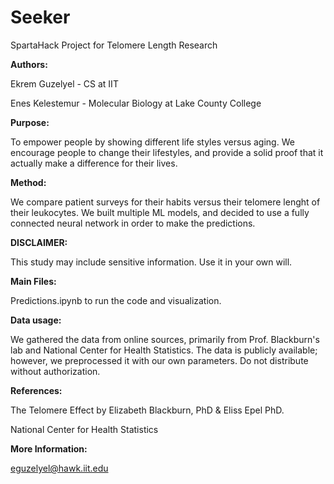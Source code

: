 # Seeker
SpartaHack Project for Telomere Length Research

__Authors:__

Ekrem Guzelyel - CS at IIT

Enes Kelestemur - Molecular Biology at Lake County College


__Purpose:__

To empower people by showing different life styles versus aging. We encourage people to change their lifestyles,
and provide a solid proof that it actually make a difference for their lives.


__Method:__

We compare patient surveys for their habits versus their telomere lenght of their leukocytes. 
We built multiple ML models, and decided to use a fully connected neural network in order to make the predictions.


__DISCLAIMER:__

This study may include sensitive information. Use it in your own will.


__Main Files:__

Predictions.ipynb to run the code and visualization.


__Data usage:__

We gathered the data from online sources, primarily from Prof. Blackburn's lab and National Center for Health Statistics.
The data is publicly available; however, we preprocessed it with our own parameters. Do not distribute without authorization.


__References:__

The Telomere Effect by Elizabeth Blackburn, PhD & Eliss Epel PhD.

National Center for Health Statistics


__More Information:__

eguzelyel@hawk.iit.edu
